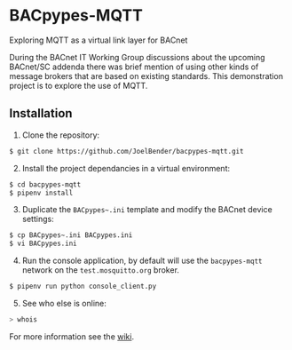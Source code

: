 # BACpypes-MQTT

Exploring MQTT as a virtual link layer for BACnet

During the BACnet IT Working Group discussions about the upcoming BACnet/SC
addenda there was brief mention of using other kinds of message brokers
that are based on existing standards.  This demonstration project is to
explore the use of MQTT.

## Installation

1. Clone the repository:

```bash
$ git clone https://github.com/JoelBender/bacpypes-mqtt.git
```

2. Install the project dependancies in a virtual environment:

```bash
$ cd bacpypes-mqtt
$ pipenv install
```

3. Duplicate the `BACpypes~.ini` template and modify the BACnet device
   settings:

```bash
$ cp BACpypes~.ini BACpypes.ini
$ vi BACpypes.ini
```

4. Run the console application, by default will use the `bacpypes-mqtt` network on the `test.mosquitto.org` broker.

```bash
$ pipenv run python console_client.py
```

5. See who else is online:

```bash
> whois
```

For more information see the [wiki](https://github.com/JoelBender/bacpypes-mqtt/wiki).
